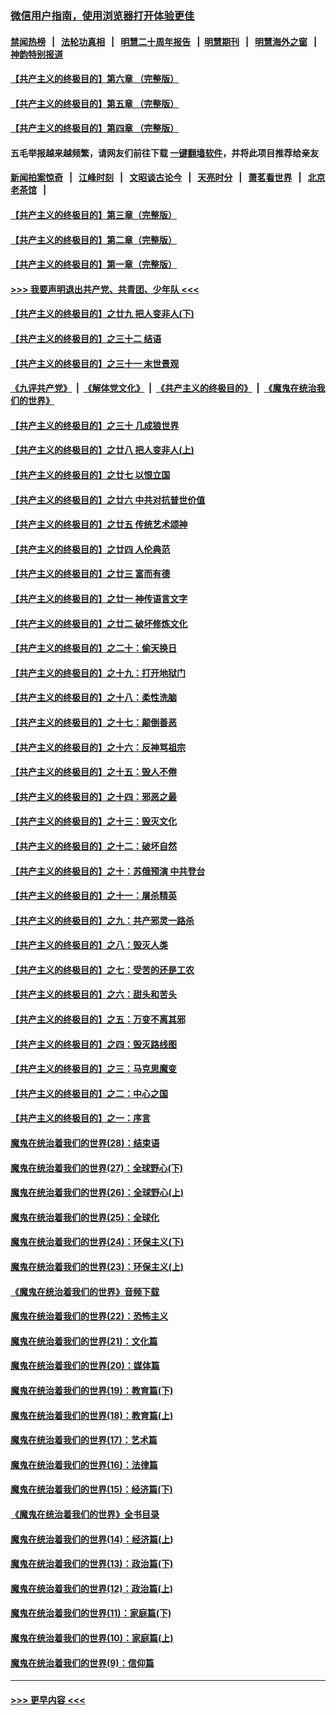 ### [微信用户指南，使用浏览器打开体验更佳](https://github.com/gfw-breaker/banned-news1/blob/master/indexes/wechat-guide.md?t=0)
#### [禁闻热榜](热点新闻.md?t=0)  &nbsp;&nbsp;|&nbsp;&nbsp; [法轮功真相](https://github.com/gfw-breaker/truth/blob/master/README.md?t=0) &nbsp;&nbsp;|&nbsp;&nbsp; [明慧二十周年报告](https://github.com/gfw-breaker/mh-reports/blob/master/README.md?t=0) &nbsp;&nbsp;|&nbsp;&nbsp;[明慧期刊](https://github.com/gfw-breaker/mh-qikan) &nbsp;&nbsp;|&nbsp;&nbsp; [明慧海外之窗](https://github.com/gfw-breaker/mh-news/blob/master/README.md?t=0) &nbsp;&nbsp;|&nbsp;&nbsp; [神韵特别报道](https://github.com/gfw-breaker/mh-news/blob/master/shenyun.md?t=0)
#### [【共产主义的终极目的】第六章 （完整版）](../pages/nsc422/n11428913.md?t=02151402) 
#### [【共产主义的终极目的】第五章 （完整版）](../pages/nsc422/n11428912.md?t=02151402) 
#### [【共产主义的终极目的】第四章 （完整版）](../pages/nsc422/n11428907.md?t=02151402) 
#### 五毛举报越来越频繁，请网友们前往下载 [一键翻墙软件](https://github.com/gfw-breaker/ssr-accounts)，并将此项目推荐给亲友
#### [新闻拍案惊奇](https://github.com/gfw-breaker/banned-news1/blob/master/pages/link4.md) &nbsp;&nbsp;|&nbsp;&nbsp; [江峰时刻](https://github.com/gfw-breaker/banned-news1/blob/master/pages/link4.md) &nbsp;&nbsp;|&nbsp;&nbsp; [文昭谈古论今](https://github.com/gfw-breaker/banned-news1/blob/master/pages/link4.md) &nbsp;&nbsp;|&nbsp;&nbsp; [天亮时分](https://github.com/gfw-breaker/banned-news1/blob/master/pages/link4.md) &nbsp;&nbsp;|&nbsp;&nbsp; [萧茗看世界](https://github.com/gfw-breaker/banned-news1/blob/master/pages/link4.md) &nbsp;&nbsp;|&nbsp;&nbsp; [北京老茶馆](https://github.com/gfw-breaker/banned-news1/blob/master/pages/link4.md) &nbsp;&nbsp;|&nbsp;&nbsp; 
#### [【共产主义的终极目的】第三章（完整版）](../pages/nsc422/n11428848.md?t=02151402) 
#### [【共产主义的终极目的】第二章（完整版）](../pages/nsc422/n11428831.md?t=02151402) 
#### [【共产主义的终极目的】第一章（完整版）](../pages/nsc422/n11417651.md?t=02151402) 
#### [>>> 我要声明退出共产党、共青团、少年队 <<<](https://github.com/begood0513/goodnews/blob/master/quit/letter.md) 
#### [【共产主义的终极目的】之廿九 把人变非人(下)](../pages/nsc422/n11344140.md?t=02151402) 
#### [【共产主义的终极目的】之三十二 结语](../pages/nsc422/n11360535.md?t=02151402) 
#### [【共产主义的终极目的】之三十一 末世景观](../pages/nsc422/n11351129.md?t=02151402) 
#### [《九评共产党》](https://github.com/begood0513/9ping.md/blob/master/README.md) &nbsp;|&nbsp; [《解体党文化》](../../../../jtdwh.md/blob/master/README.md)  &nbsp;|&nbsp; [《共产主义的终极目的》](../../../../gczydzjmd.md/blob/master/README.md) &nbsp;|&nbsp; [《魔鬼在统治我们的世界》](../../../../mgztzwmdsj.md/blob/master/README.md) 
#### [【共产主义的终极目的】之三十 几成狼世界](../pages/nsc422/n11348280.md?t=02151402) 
#### [【共产主义的终极目的】之廿八 把人变非人(上)](../pages/nsc422/n11340492.md?t=02151402) 
#### [【共产主义的终极目的】之廿七 以恨立国](../pages/nsc422/n11336944.md?t=02151402) 
#### [【共产主义的终极目的】之廿六 中共对抗普世价值](../pages/nsc422/n11324785.md?t=02151402) 
#### [【共产主义的终极目的】之廿五 传统艺术颂神](../pages/nsc422/n11296396.md?t=02151402) 
#### [【共产主义的终极目的】之廿四 人伦典范](../pages/nsc422/n11296397.md?t=02151402) 
#### [【共产主义的终极目的】之廿三 富而有德](../pages/nsc422/n11283598.md?t=02151402) 
#### [【共产主义的终极目的】之廿一 神传语言文字](../pages/nsc422/n11263265.md?t=02151402) 
#### [【共产主义的终极目的】之廿二 破坏修炼文化](../pages/nsc422/n11245728.md?t=02151402) 
#### [【共产主义的终极目的】之二十：偷天换日](../pages/nsc422/n11238846.md?t=02151402) 
#### [【共产主义的终极目的】之十九：打开地狱门](../pages/nsc422/n11206376.md?t=02151402) 
#### [【共产主义的终极目的】之十八：柔性洗脑](../pages/nsc422/n11199994.md?t=02151402) 
#### [【共产主义的终极目的】之十七：颠倒善恶](../pages/nsc422/n11179782.md?t=02151402) 
#### [【共产主义的终极目的】之十六：反神骂祖宗](../pages/nsc422/n11166798.md?t=02151402) 
#### [【共产主义的终极目的】之十五：毁人不倦](../pages/nsc422/n11166792.md?t=02151402) 
#### [【共产主义的终极目的】之十四：邪恶之最](../pages/nsc422/n11150249.md?t=02151402) 
#### [【共产主义的终极目的】之十三：毁灭文化](../pages/nsc422/n11135227.md?t=02151402) 
#### [【共产主义的终极目的】之十二：破坏自然](../pages/nsc422/n11135214.md?t=02151402) 
#### [【共产主义的终极目的】之十：苏俄预演 中共登台](../pages/nsc422/n11118424.md?t=02151402) 
#### [【共产主义的终极目的】之十一：屠杀精英](../pages/nsc422/n11118442.md?t=02151402) 
#### [【共产主义的终极目的】之九：共产邪灵一路杀](../pages/nsc422/n11114139.md?t=02151402) 
#### [【共产主义的终极目的】之八：毁灭人类](../pages/nsc422/n11108503.md?t=02151402) 
#### [【共产主义的终极目的】之七：受苦的还是工农](../pages/nsc422/n11101809.md?t=02151402) 
#### [【共产主义的终极目的】之六：甜头和苦头](../pages/nsc422/n11096971.md?t=02151402) 
#### [【共产主义的终极目的】之五：万变不离其邪](../pages/nsc422/n11091285.md?t=02151402) 
#### [【共产主义的终极目的】之四：毁灭路线图](../pages/nsc422/n11086284.md?t=02151402) 
#### [【共产主义的终极目的】之三：马克思魔变](../pages/nsc422/n11061941.md?t=02151402) 
#### [【共产主义的终极目的】之二：中心之国](../pages/nsc422/n11047728.md?t=02151402) 
#### [【共产主义的终极目的】之一：序言](../pages/nsc422/n11086077.md?t=02151402) 
#### [魔鬼在统治着我们的世界(28)：结束语](../pages/nsc422/n10936246.md?t=02151402) 
#### [魔鬼在统治着我们的世界(27)：全球野心(下)](../pages/nsc422/n10928319.md?t=02151402) 
#### [魔鬼在统治着我们的世界(26)：全球野心(上)](../pages/nsc422/n10900318.md?t=02151402) 
#### [魔鬼在统治着我们的世界(25)：全球化](../pages/nsc422/n10788205.md?t=02151402) 
#### [魔鬼在统治着我们的世界(24)：环保主义(下)](../pages/nsc422/n10695307.md?t=02151402) 
#### [魔鬼在统治着我们的世界(23)：环保主义(上)](../pages/nsc422/n10688613.md?t=02151402) 
#### [《魔鬼在统治着我们的世界》音频下载](../pages/nsc422/n10635553.md?t=02151402) 
#### [魔鬼在统治着我们的世界(22)：恐怖主义](../pages/nsc422/n10614727.md?t=02151402) 
#### [魔鬼在统治着我们的世界(21)：文化篇](../pages/nsc422/n10597706.md?t=02151402) 
#### [魔鬼在统治着我们的世界(20)：媒体篇](../pages/nsc422/n10586579.md?t=02151402) 
#### [魔鬼在统治着我们的世界(19)：教育篇(下)](../pages/nsc422/n10564808.md?t=02151402) 
#### [魔鬼在统治着我们的世界(18)：教育篇(上)](../pages/nsc422/n10526970.md?t=02151402) 
#### [魔鬼在统治着我们的世界(17)：艺术篇](../pages/nsc422/n10499093.md?t=02151402) 
#### [魔鬼在统治着我们的世界(16)：法律篇](../pages/nsc422/n10485969.md?t=02151402) 
#### [魔鬼在统治着我们的世界(15)：经济篇(下)](../pages/nsc422/n10469975.md?t=02151402) 
#### [《魔鬼在统治着我们的世界》全书目录](../pages/nsc422/n10464261.md?t=02151402) 
#### [魔鬼在统治着我们的世界(14)：经济篇(上)](../pages/nsc422/n10457370.md?t=02151402) 
#### [魔鬼在统治着我们的世界(13)：政治篇(下)](../pages/nsc422/n10448270.md?t=02151402) 
#### [魔鬼在统治着我们的世界(12)：政治篇(上)](../pages/nsc422/n10444576.md?t=02151402) 
#### [魔鬼在统治着我们的世界(11)：家庭篇(下)](../pages/nsc422/n10440961.md?t=02151402) 
#### [魔鬼在统治着我们的世界(10)：家庭篇(上)](../pages/nsc422/n10435448.md?t=02151402) 
#### [魔鬼在统治着我们的世界(9)：信仰篇](../pages/nsc422/n10432159.md?t=02151402) 

----
#### [ >>> 更早内容 <<< ](../indexes/nsc422-earlier.md)

